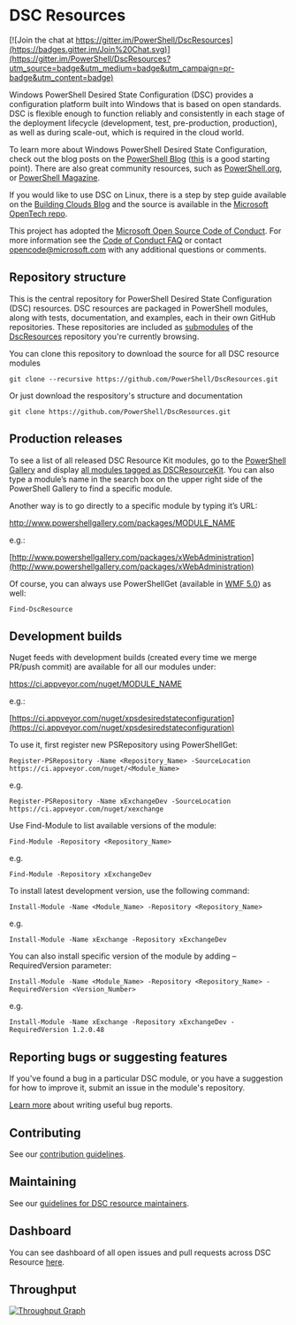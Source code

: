 # DSC Resources

[![Join the chat at https://gitter.im/PowerShell/DscResources](https://badges.gitter.im/Join%20Chat.svg)](https://gitter.im/PowerShell/DscResources?utm_source=badge&utm_medium=badge&utm_campaign=pr-badge&utm_content=badge)

Windows PowerShell Desired State Configuration (DSC) provides a configuration platform built into Windows that is based on open standards. 
DSC is flexible enough to function reliably and consistently in each stage of the deployment lifecycle (development, test, pre-production, production), as well as during scale-out, which is required in the cloud world. 

To learn more about Windows PowerShell Desired State Configuration, check out the blog posts on the [PowerShell Blog](http://blogs.msdn.com/b/powershell/) ([this](http://blogs.msdn.com/b/powershell/archive/2013/11/01/configuration-in-a-devops-world-windows-powershell-desired-state-configuration.aspx) is a good starting point).
There are also great community resources, such as [PowerShell.org](http://powershell.org/wp/tag/dsc/), or [PowerShell Magazine](http://www.powershellmagazine.com/tag/dsc/).

If you would like to use DSC on Linux, there is a step by step guide available on the [Building Clouds Blog](http://blogs.technet.com/b/privatecloud/archive/2014/05/19/powershell-dsc-for-linux-step-by-step.aspx) and the source is available in the [Microsoft OpenTech repo](https://github.com/MSFTOSSMgmt/WPSDSCLinux).

This project has adopted the [Microsoft Open Source Code of Conduct](https://opensource.microsoft.com/codeofconduct/).
For more information see the [Code of Conduct FAQ](https://opensource.microsoft.com/codeofconduct/faq/) or contact [opencode@microsoft.com](mailto:opencode@microsoft.com) with any additional questions or comments.

## Repository structure
This is the central repository for PowerShell Desired State Configuration (DSC) resources.
DSC resources are packaged in PowerShell modules, along with tests, documentation, and examples, each in their own GitHub repositories. 
These repositories are included as [submodules](http://git-scm.com/docs/git-submodule) of the [DscResources](https://github.com/powershell/DscResources) repository you're currently browsing. 

You can clone this repository to download the source for all DSC resource modules 

```
git clone --recursive https://github.com/PowerShell/DscResources.git
```

Or just download the respository's structure and documentation
```
git clone https://github.com/PowerShell/DscResources.git
```

## Production releases

To see a list of all released DSC Resource Kit modules, go to the [PowerShell Gallery](https://www.powershellgallery.com/) and display [all modules tagged as DSCResourceKit](https://www.powershellgallery.com/packages?q=Tags%3A%22DSCResourceKit%22). You can also type a module’s name in the search box on the upper right side of the PowerShell Gallery to find a specific module.

Another way is to go directly to a specific module by typing it’s URL:

http://www.powershellgallery.com/packages/MODULE_NAME

e.g.:

[http://www.powershellgallery.com/packages/xWebAdministration](http://www.powershellgallery.com/packages/xWebAdministration)

Of course, you can always use PowerShellGet (available in [WMF 5.0](http://go.microsoft.com/fwlink/?LinkID=398175)) as well:

```
Find-DscResource
```

## Development builds

Nuget feeds with development builds (created every time we merge PR/push commit) are available for all our modules under:

https://ci.appveyor.com/nuget/MODULE_NAME

e.g.:

[https://ci.appveyor.com/nuget/xpsdesiredstateconfiguration](https://ci.appveyor.com/nuget/xpsdesiredstateconfiguration)


To use it, first register new PSRepository using PowerShellGet:

```
Register-PSRepository -Name <Repository_Name> -SourceLocation https://ci.appveyor.com/nuget/<Module_Name>
```
e.g.
```
Register-PSRepository -Name xExchangeDev -SourceLocation https://ci.appveyor.com/nuget/xexchange
```

Use Find-Module to list available versions of the module:

```
Find-Module -Repository <Repository_Name>
```
e.g.
```
Find-Module -Repository xExchangeDev
```

To install latest development version, use the following command:
```
Install-Module -Name <Module_Name> -Repository <Repository_Name>
```
e.g.
```
Install-Module -Name xExchange -Repository xExchangeDev
```
 
You can also install specific version of the module by adding –RequiredVersion parameter:
```
Install-Module -Name <Module_Name> -Repository <Repository_Name> -RequiredVersion <Version_Number>
```
e.g.
```
Install-Module -Name xExchange -Repository xExchangeDev -RequiredVersion 1.2.0.48
```

## Reporting bugs or suggesting features

If you've found a bug in a particular DSC module, or you have a suggestion for how to improve it, submit an issue in the module's repository. 

[Learn more](http://www.joelonsoftware.com/articles/fog0000000029.html) about writing useful bug reports.

## Contributing

See our [contribution guidelines](CONTRIBUTING.md).

## Maintaining

See our [guidelines for DSC resource maintainers](Maintainers.md).

## Dashboard

You can see dashboard of all open issues and pull requests across DSC Resource [here](http://waffle.io/powershell/dscresources).

## Throughput

[![Throughput Graph](https://graphs.waffle.io/powershell/dscresources/throughput.svg)](https://waffle.io/powershell/dscresources/metrics/throughput)
